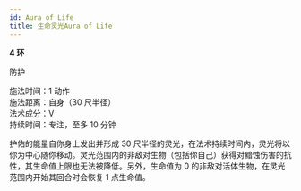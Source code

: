 ```yaml
---
id: Aura of Life
title: 生命灵光Aura of Life
---
```


**4 环**

防护

施法时间：1 动作  
施法距离：自身（30 尺半径）  
法术成分：V  
持续时间：专注，至多 10 分钟

护佑的能量自你身上发出并形成 30 尺半径的灵光，在法术持续时间内，灵光将以你为中心随你移动。灵光范围内的非敌对生物（包括你自己）获得对黯蚀伤害的抗性，其生命值上限也无法被降低。另外，生命值为 0 的非敌对活体生物，在灵光范围内开始其回合时会恢复 1 点生命值。
